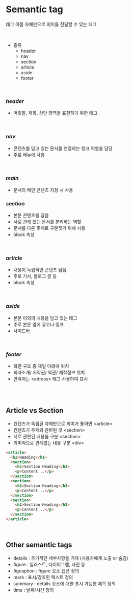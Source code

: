 # Semantic tag

태그 이름 자체만으로 의미를 전달할 수 있는 태그

<br>

- 종류
  - header
  - nav
  - section
  - article
  - aside
  - footer

<br>

### **_header_**

- 머릿말, 제목, 상단 영역을 표현하기 위한 태그

<br>

### **_nav_**

- 콘텐츠를 담고 있는 문서를 연결하는 링크 역할을 담당
- 주로 메뉴에 사용

<br>

### **_main_**

- 문서의 메인 콘텐츠 지정 시 사용

### **_section_**

- 본문 콘텐츠를 담음
- 서로 관계 있는 문서를 분리하는 역할
- 문서를 다른 주제로 구분짓기 위해 사용
- block 속성

<br>

### **_article_**

- 내용이 독립적인 콘텐츠 담음
- 주로 기사, 블로그 글 등
- block 속성

<br>

### **_aside_**

- 본문 이외의 내용을 담고 있는 태그
- 주로 본문 옆에 광고나 링크
- 사이드바

<br>

### **_footer_**

- 화면 구조 중 제일 아래에 위치
- 회사소개/ 저작권/ 약관/ 제작정보 위치
- 연락처는 \<adress> 태그 사용하여 표시

<br><br>

## **Article vs Section**

- 컨텐츠가 독립된 자체만으로 의미가 통하면 \<article>
- 컨텐츠가 주제와 관련된 것 \<section>
- 서로 관련된 내용을 구분 \<section>
- 의미적으로 관계없는 내용 구분 \<div>

```html
<article>
  <h1>Heading</h1>
  <section>
    <h2>Section Heading</h2>
    <p>Content...</p>
  </section>
  <section>
    <h2>Section Heading</h2>
    <p>Content...</p>
  </section>
  <section>
    <h2>Section Heading</h2>
    <p>Content...</p>
  </section>
</article>
```

<br>

## Other semantic tags

- details : 추가적인 세부사항을 기재 (사용자에게 노출 or 숨김)
- figure : 일러스트, 다이어그램, 사진 등
- figcaption : figure 요소 캡션 정의
- mark : 표시/강조된 텍스트 정의
- summary : details 요소에 대한 표시 가능한 제목 정의
- time : 날짜/시간 정의
